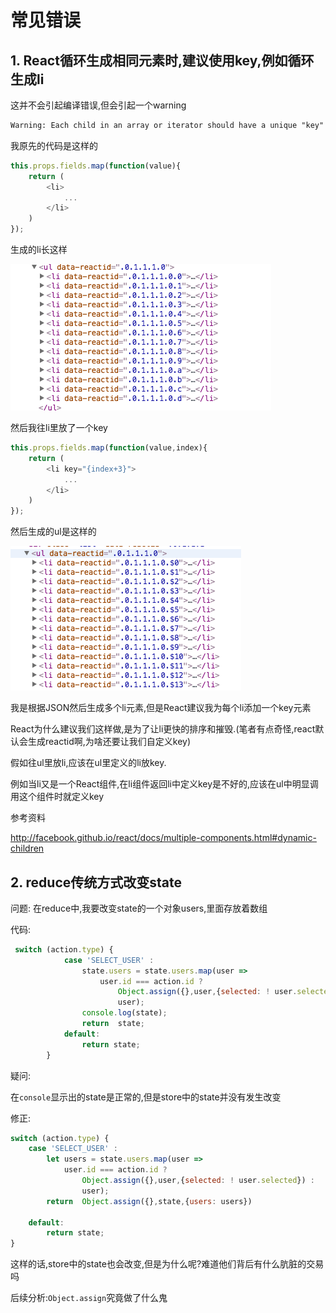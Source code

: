 # 常见错误

## 1. React循环生成相同元素时,建议使用key,例如循环生成li

这并不会引起编译错误,但会引起一个warning

```xml
Warning: Each child in an array or iterator should have a unique "key" prop.
```

我原先的代码是这样的

```javascript
this.props.fields.map(function(value){
    return (
        <li>
            ...
        </li>
    )
});
```

生成的li长这样

![](QQ20160328-0.png)

然后我往li里放了一个key

```javascript
this.props.fields.map(function(value,index){
    return (
        <li key="{index+3}">
            ...
        </li>
    )
});
```

然后生成的ul是这样的

![](QQ20160328-1.png)

我是根据JSON然后生成多个li元素,但是React建议我为每个li添加一个key元素

React为什么建议我们这样做,是为了让li更快的排序和摧毁.(笔者有点奇怪,react默认会生成reactid啊,为啥还要让我们自定义key)

假如往ul里放li,应该在ul里定义的li放key.

例如当li又是一个React组件,在li组件返回li中定义key是不好的,应该在ul中明显调用这个组件时就定义key



参考资料

<http://facebook.github.io/react/docs/multiple-components.html#dynamic-children>

## 2. reduce传统方式改变state

问题: 在reduce中,我要改变state的一个对象users,里面存放着数组

代码: 

```javascript
 switch (action.type) {
            case 'SELECT_USER' :
                state.users = state.users.map(user =>
                    user.id === action.id ?
                        Object.assign({},user,{selected: ! user.selected}) :
                        user);
                console.log(state);
                return  state;
            default:
                return state;
        }
```

疑问: 

在`console`显示出的state是正常的,但是store中的state并没有发生改变

修正:

```javascript
switch (action.type) {
    case 'SELECT_USER' :
        let users = state.users.map(user =>
            user.id === action.id ?
                Object.assign({},user,{selected: ! user.selected}) :
                user);
        return  Object.assign({},state,{users: users})

    default:
        return state;
}
```

这样的话,store中的state也会改变,但是为什么呢?难道他们背后有什么肮脏的交易吗

后续分析:`Object.assign`究竟做了什么鬼